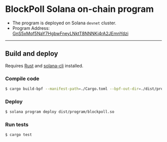 # BlockPoll Solana on-chain program

- The program is deployed on Solana `devnet` cluster.
- Program Address: [GnS5xMqf5NaY7HgbwFneyLNktT8NNNKi4rA2JEmnYdzi](https://explorer.solana.com/address/GnS5xMqf5NaY7HgbwFneyLNktT8NNNKi4rA2JEmnYdzi?cluster=devnet)

---

## Build and deploy

Requires [Rust](https://www.rust-lang.org/) and [solana-cli](https://docs.solana.com/cli/install-solana-cli-tools) installed.

### Compile code

```sh
$ cargo build-bpf --manifest-path=./Cargo.toml --bpf-out-dir=./dist/program
```

### Deploy

```sh
$ solana program deploy dist/program/blockpoll.so
```

### Run tests

```sh
$ cargo test
```
